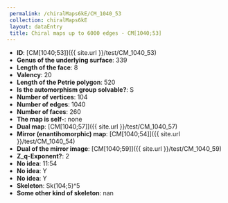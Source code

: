 ```yaml
--- 
 permalink: /chiralMaps6kE/CM_1040_53 
 collection: chiralMaps6kE
 layout: dataEntry
 title: Chiral maps up to 6000 edges - CM[1040;53]
---
```


- **ID**: [CM[1040;53]]({{ site.url }}/test/CM_1040_53)
- **Genus of the underlying surface**: 339
- **Length of the face**: 8
- **Valency**: 20
- **Length of the Petrie polygon**: 520
- **Is the automorphism group solvable?**: S
- **Number of vertices**: 104
- **Number of edges**: 1040
- **Number of faces**: 260
- **The map is self-**: none
- **Dual map**: [CM[1040;57]]({{ site.url }}/test/CM_1040_57)
- **Mirror (enantihomorphic) map**: [CM[1040;54]]({{ site.url }}/test/CM_1040_54)
- **Dual of the mirror image**: [CM[1040;59]]({{ site.url }}/test/CM_1040_59)
- **Z_q-Exponent?**: 2
- **No idea**:  11:54
- **No idea**: Y
- **No idea**: Y
- **Skeleton**: Sk(104;5)^5
- **Some other kind of skeleton**: nan
